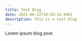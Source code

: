 ```yaml
---
title: Test Blog
date: 2021-06-22T20:34:14.496Z
description: This is a test blog
---
```

Lorem ipsum blog post